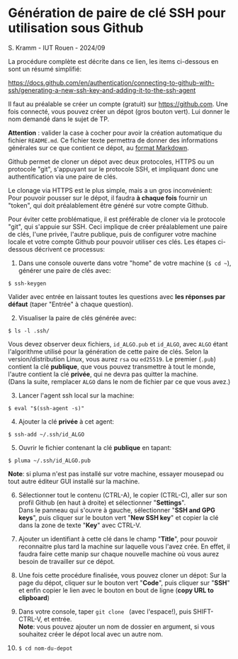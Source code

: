 # Génération de paire de clé SSH pour utilisation sous Github

S. Kramm - IUT Rouen - 2024/09

La procédure complète est décrite dans ce lien, les items ci-dessous en sont un résumé simplifié:

https://docs.github.com/en/authentication/connecting-to-github-with-ssh/generating-a-new-ssh-key-and-adding-it-to-the-ssh-agent

Il faut au préalable se créer un compte (gratuit) sur https://github.com.
Une fois connecté, vous pouvez créer un dépot (gros bouton vert).
Lui donner le nom demandé dans le sujet de TP.

**Attention** : valider la case à cocher pour avoir la création automatique du fichier `README.md`.
Ce fichier texte permettra de donner des informations générales sur ce que contient ce dépot, au [format Markdown](https://fr.wikipedia.org/wiki/Markdown).

Github permet de cloner un dépot avec deux protocoles, HTTPS ou un protocole "git", s'appuyant sur le protocole SSH, et impliquant donc une authentification via une paire de clés.

Le clonage via HTTPS est le plus simple, mais a un gros inconvénient:
<br>
Pour pouvoir pousser sur le dépot, il faudra **à chaque fois** fournir un "token", qui doit préalablement être généré sur votre compte Github.

Pour éviter cette problématique, il est préférable de cloner via le protocole "git", qui s'appuie sur SSH.
Ceci implique de créer préalablement une paire de clés, l'une privée, l'autre publique, puis de configurer votre machine locale et votre compte Github pour pouvoir utiliser ces clés.
Les étapes ci-dessous décrivent ce processus:

1. Dans une console ouverte dans votre "home" de votre machine (`$ cd ~`), générer une paire de clés avec:
```
$ ssh-keygen
```
Valider avec entrée en laissant toutes les questions avec **les réponses par défaut**
(taper "Entrée" à chaque question).

2. Visualiser la paire de clés générée avec:
```
$ ls -l .ssh/
```
Vous devez observer deux fichiers, `id_ALGO.pub` et `id_ALGO`, avec `ALGO` étant l'algorithme utilisé pour la génération de cette paire de clés.
Selon la version/distribution Linux, vous aurez `rsa` ou `ed25519`.
Le premier (`.pub`) contient la clé **publique**, que vous pouvez transmettre à tout le monde, l'autre contient la clé **privée**, qui ne devra pas quitter la machine.  
(Dans la suite, remplacer `ALGO` dans le nom de fichier par ce que vous avez.)

3. Lancer l'agent ssh local sur la machine:
```
$ eval "$(ssh-agent -s)"
```

4. Ajouter la clé **privée** à cet agent:
```
$ ssh-add ~/.ssh/id_ALGO
```

5. Ouvrir le fichier contenant la clé **publique** en tapant:
```
$ pluma ~/.ssh/id_ALGO.pub
```
__Note__: si pluma n'est pas installé sur votre machine, essayer mousepad ou tout autre éditeur GUI installé sur la machine.

6. Sélectionner tout le contenu (CTRL-A), le copier (CTRL-C), aller sur son profil Github (en haut à droite) et sélectionner "__Settings__".  
Dans le panneau qui s'ouvre à gauche, sélectionner "__SSH and GPG keys__", puis cliquer sur le bouton vert "__New SSH key__" et copier la clé dans la zone de texte "__Key__" avec CTRL-V.

7. Ajouter un identifiant à cette clé dans le champ "__Title__", pour pouvoir reconnaitre plus tard la machine sur laquelle vous l'avez crée.
En effet, il faudra faire cette manip sur chaque nouvelle machine où vous aurez besoin de travailler sur ce dépot.

8. Une fois cette procédure finalisée, vous pouvez cloner un dépot:
Sur la page du dépot, cliquer sur le bouton vert "__Code__", puis cliquer sur "__SSH__" et enfin copier le lien avec le bouton en bout de ligne
(__copy URL to clipboard__)

9. Dans votre console, taper `git clone ` (avec l'espace!), puis SHIFT-CTRL-V, et entrée.  
__Note__: vous pouvez ajouter un nom de dossier en argument, si vous souhaitez créer le dépot local avec un autre nom.

10. `$ cd nom-du-depot`


